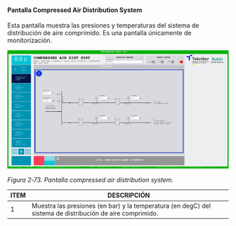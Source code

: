 #### Pantalla Compressed Air Distribution System

Esta pantalla muestra las presiones y temperaturas del sistema de distribución de aire comprimido. Es una pantalla
únicamente de monitorización.

![](../Resources/media/image89.png)

*Figura 2‑73. Pantalla compressed air distribution system.*

| ITEM | DESCRIPCIÓN                                                                                               |
|------|-----------------------------------------------------------------------------------------------------------|
| 1    | Muestra las presiones (en bar) y la temperatura (en degC) del sistema de distribución de aire comprimido. |
